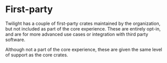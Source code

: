 # First-party

Twilight has a couple of first-party crates maintained by the organization, but not
included as part of the core experience. These are entirely opt-in, and are for
more advanced use cases or integration with third party software.

Although not a part of the core experience, these are given the same level of
support as the core crates.
